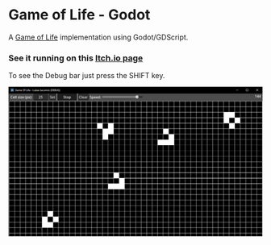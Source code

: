 # Game of Life - Godot
A [Game of Life](https://en.wikipedia.org/wiki/Conway%27s_Game_of_Life) implementation using Godot/GDScript.

### See it running on this [Itch.io page](https://lukaskj.itch.io/game-of-life-godot)

To see the Debug bar just press the SHIFT key.

![Running](./assets/print.png)